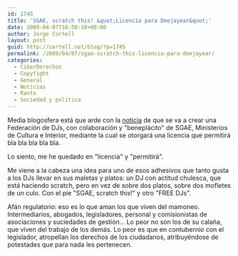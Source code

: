 ```yaml
---
id: 1745
title: 'SGAE, scratch this! &quot;Licencia para Deejayear&quot;'
date: 2009-04-07T16:50:10+00:00
author: Jorge Cortell
layout: post
guid: http://cortell.net/blog/?p=1745
permalink: /2009/04/07/sgae-scratch-this-licencia-para-deejayear/
categories:
  - CiberDerechos
  - Copyfight
  - General
  - Noticias
  - Rants
  - Sociedad y polí­tica
---
```

Media blogosfera está que arde con la <a title="http://www.elperiodicodearagon.com/noticias/noticia.asp?pkid=489389" href="http://www.elperiodicodearagon.com/noticias/noticia.asp?pkid=489389" target="_blank">noticia</a> de que se va a crear una Federación de DJs, con colaboración y "beneplácito" de SGAE, Ministerios de Cultura e Interior, mediante la cual se otorgará una licencia que permitirá bla bla bla bla bla.

Lo siento, me he quedado en "licencia" y "permitirá". 

Me viene a la cabeza una idea para uno de esos adhesivos que tanto gusta a los DJs llevar en sus maletas y platos: un DJ con actitud chulesca, que está haciendo scratch, pero en vez de sobre dos platos, sobre dos mofletes de un culo. Con el pie "SGAE, scratch this!" y otro "FREE DJs".

Afán regulatorio: eso es lo que aman los que viven del mamoneo. Intermediarios, abogados, legisladores, personal y comisionistas de asociaciones y suciedades de gestión... Lo peor no son los de su calaña, que viven del trabajo de los demás. Lo peor es que en contubernio con el legislador, atropellan los derechos de los ciudadanos, atribuyéndose de potestades que para nada les pertenecen.